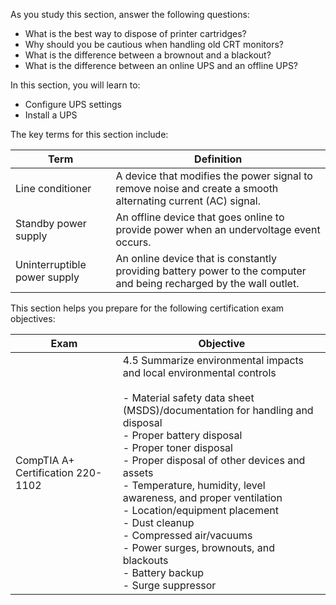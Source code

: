 As you study this section, answer the following questions:

- What is the best way to dispose of printer cartridges?
- Why should you be cautious when handling old CRT monitors?
- What is the difference between a brownout and a blackout?
- What is the difference between an online UPS and an offline UPS?

In this section, you will learn to:

- Configure UPS settings
- Install a UPS

The key terms for this section include:

|Term|Definition|
|---|---|
|Line conditioner|A device that modifies the power signal to remove noise and create a smooth alternating current (AC) signal.|
|Standby power supply|An offline device that goes online to provide power when an undervoltage event occurs.|
|Uninterruptible power supply|An online device that is constantly providing battery power to the computer and being recharged by the wall outlet.||

This section helps you prepare for the following certification exam objectives:

|Exam|Objective|
|---|---|
|CompTIA A+ Certification 220-1102|4.5 Summarize environmental impacts and local environmental controls<br><br>- Material safety data sheet (MSDS)/documentation for handling and disposal<br>    - Proper battery disposal<br>    - Proper toner disposal<br>    - Proper disposal of other devices and assets<br>- Temperature, humidity, level awareness, and proper ventilation<br>    - Location/equipment placement<br>    - Dust cleanup<br>    - Compressed air/vacuums<br>- Power surges, brownouts, and blackouts<br>    - Battery backup<br>    - Surge suppressor|